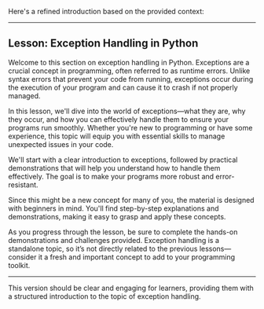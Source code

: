 Here's a refined introduction based on the provided context:

---

## Lesson: Exception Handling in Python

Welcome to this section on exception handling in Python. Exceptions are a crucial concept in programming, often referred to as runtime errors. Unlike syntax errors that prevent your code from running, exceptions occur during the execution of your program and can cause it to crash if not properly managed.

In this lesson, we'll dive into the world of exceptions—what they are, why they occur, and how you can effectively handle them to ensure your programs run smoothly. Whether you're new to programming or have some experience, this topic will equip you with essential skills to manage unexpected issues in your code.

We'll start with a clear introduction to exceptions, followed by practical demonstrations that will help you understand how to handle them effectively. The goal is to make your programs more robust and error-resistant.

Since this might be a new concept for many of you, the material is designed with beginners in mind. You'll find step-by-step explanations and demonstrations, making it easy to grasp and apply these concepts.

As you progress through the lesson, be sure to complete the hands-on demonstrations and challenges provided. Exception handling is a standalone topic, so it’s not directly related to the previous lessons—consider it a fresh and important concept to add to your programming toolkit.

---

This version should be clear and engaging for learners, providing them with a structured introduction to the topic of exception handling.
